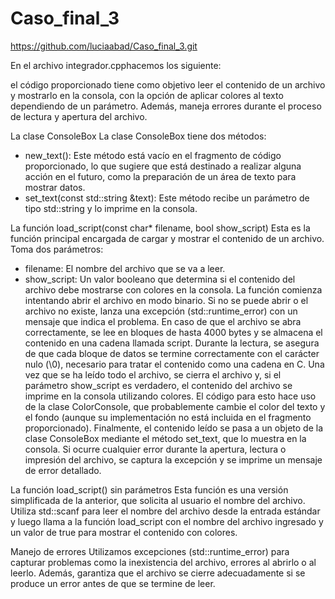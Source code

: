 # Caso_final_3
https://github.com/luciaabad/Caso_final_3.git

En el archivo integrador.cpphacemos los siguiente:

el código proporcionado tiene como objetivo leer el contenido de un archivo y mostrarlo en la consola, con la opción de aplicar colores al texto dependiendo de un parámetro. Además, maneja errores durante el proceso de lectura y apertura del archivo. 

La clase ConsoleBox
La clase ConsoleBox tiene dos métodos:
* new_text(): Este método está vacío en el fragmento de código proporcionado, lo que sugiere que está destinado a realizar alguna acción en el futuro, como la preparación de un área de texto para mostrar datos.
* set_text(const std::string &text): Este método recibe un parámetro de tipo std::string y lo imprime en la consola. 

La función load_script(const char* filename, bool show_script)
Esta es la función principal encargada de cargar y mostrar el contenido de un archivo. Toma dos parámetros:
* filename: El nombre del archivo que se va a leer.
* show_script: Un valor booleano que determina si el contenido del archivo debe mostrarse con colores en la consola.
La función comienza intentando abrir el archivo en modo binario. Si no se puede abrir o el archivo no existe, lanza una excepción (std::runtime_error) con un mensaje que indica el problema. En caso de que el archivo se abra correctamente, se lee en bloques de hasta 4000 bytes y se almacena el contenido en una cadena llamada script. Durante la lectura, se asegura de que cada bloque de datos se termine correctamente con el carácter nulo (\0), necesario para tratar el contenido como una cadena en C.
Una vez que se ha leído todo el archivo, se cierra el archivo y, si el parámetro show_script es verdadero, el contenido del archivo se imprime en la consola utilizando colores. El código para esto hace uso de la clase ColorConsole, que probablemente cambie el color del texto y el fondo (aunque su implementación no está incluida en el fragmento proporcionado). Finalmente, el contenido leído se pasa a un objeto de la clase ConsoleBox mediante el método set_text, que lo muestra en la consola.
Si ocurre cualquier error durante la apertura, lectura o impresión del archivo, se captura la excepción y se imprime un mensaje de error detallado.

La función load_script() sin parámetros
Esta función es una versión simplificada de la anterior, que solicita al usuario el nombre del archivo. Utiliza std::scanf para leer el nombre del archivo desde la entrada estándar y luego llama a la función load_script con el nombre del archivo ingresado y un valor de true para mostrar el contenido con colores.

Manejo de errores
Utilizamos excepciones (std::runtime_error) para capturar problemas como la inexistencia del archivo, errores al abrirlo o al leerlo. Además, garantiza que el archivo se cierre adecuadamente si se produce un error antes de que se termine de leer.
